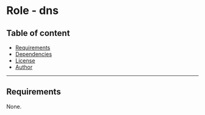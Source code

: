 # Role - dns

## Table of content

- [Requirements](#requirements)
- [Dependencies](#dependencies)
- [License](#license)
- [Author](#author)

---

## Requirements

None.





